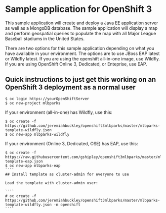 # Sample application for OpenShift 3

This sample application will create and deploy a Java EE application server as well as a MongoDB database.  The sample application will display a map and perform geospatial queries to populate the map with all Major League Baseball stadiums in the United States.

There are two options for this sample application depending on what you have available in your environment.  The options are to use JBoss EAP latest or Wildfly latest.  If you are using the openshift all-in-one image, use Wildfly.  If you are using OpenShift Online 3, Dedicated, or Enteprise, use EAP.

## Quick instructions to just get this working on an OpenShift 3 deployment as a normal user

````
$ oc login https://yourOpenShiftServer
$ oc new-project mlbparks
````
If your environment (all-in-one) has Wildfly, use this:
`````
$ oc create -f https://github.com/jeremiahbuckley/openshift3mlbparks/master/mlbparks-template-wildfly.json
$ oc new-app mlbparks-wildfly
`````
If your environment (Online 3, Dedicated, OSE) has EAP, use this:
`````
$ oc create -f https://raw.githubusercontent.com/gshipley/openshift3mlbparks/master/mlbparks-template-eap.json
$ oc new-app mlbparks-eap
````
## Install template as cluster-admin for everyone to use

Load the template with cluster-admin user:

````
# oc create -f https://github.com/jeremiahbuckley/openshift3mlbparks/master/mlbparks-template-wildfly.json -n openshift
````

